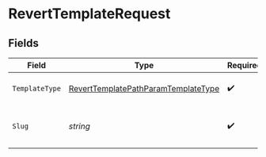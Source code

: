 # RevertTemplateRequest


## Fields

| Field                                                                                               | Type                                                                                                | Required                                                                                            | Description                                                                                         |
| --------------------------------------------------------------------------------------------------- | --------------------------------------------------------------------------------------------------- | --------------------------------------------------------------------------------------------------- | --------------------------------------------------------------------------------------------------- |
| `TemplateType`                                                                                      | [RevertTemplatePathParamTemplateType](../../Models/Requests/RevertTemplatePathParamTemplateType.md) | :heavy_check_mark:                                                                                  | The type of template to revert                                                                      |
| `Slug`                                                                                              | *string*                                                                                            | :heavy_check_mark:                                                                                  | The slug of the template to revert                                                                  |